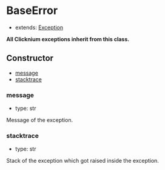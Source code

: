 # BaseError

- extends: [Exception](https://docs.python.org/3/library/exceptions.html#Exception "Python Built-in Exception")

**All Clicknium exceptions inherit from this class.**

## Constructor<!-- {docsify-ignore} -->
- [message](#message)
- [stacktrace](#stacktrace)


### message
- type: str

Message of the exception.


### stacktrace
- type: str

Stack of the exception which got raised inside the exception.